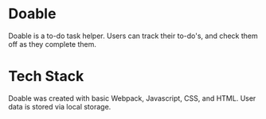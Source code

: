 # Doable
Doable is a to-do task helper. Users can track their to-do's, and check them off as they complete them.

# Tech Stack
Doable was created with basic Webpack, Javascript, CSS, and HTML. User data is stored via local storage. 

